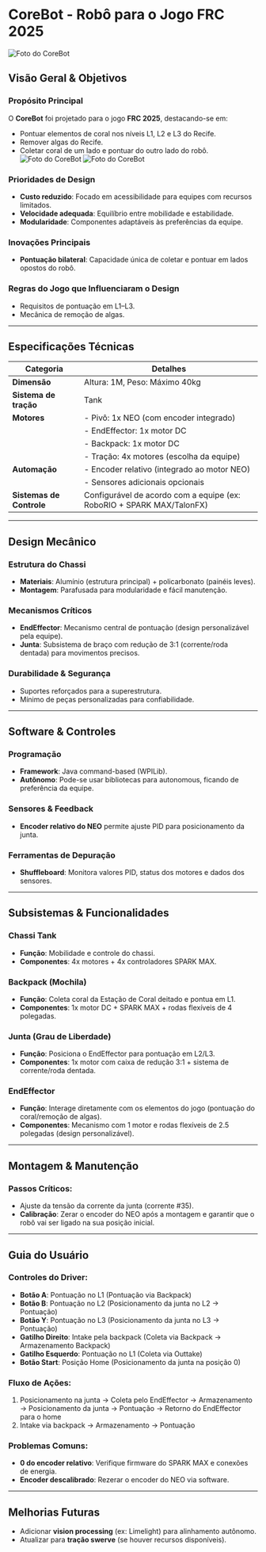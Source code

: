 # CoreBot - Robô para o Jogo FRC 2025
![Foto do CoreBot](Imagens/2025-CoreBot/FrontView.png)
## Visão Geral & Objetivos

### Propósito Principal
O **CoreBot** foi projetado para o jogo **FRC 2025**, destacando-se em:

- Pontuar elementos de coral nos níveis L1, L2 e L3 do Recife.
- Remover algas do Recife.
- Coletar coral de um lado e pontuar do outro lado do robô.
![Foto do CoreBot](Imagens/2025-CoreBot/ReefStation.png)
![Foto do CoreBot](Imagens/2025-CoreBot/ReefStation.png)

### Prioridades de Design
- **Custo reduzido**: Focado em acessibilidade para equipes com recursos limitados.
- **Velocidade adequada**: Equilíbrio entre mobilidade e estabilidade.
- **Modularidade**: Componentes adaptáveis às preferências da equipe.

### Inovações Principais
- **Pontuação bilateral**: Capacidade única de coletar e pontuar em lados opostos do robô.

### Regras do Jogo que Influenciaram o Design
- Requisitos de pontuação em L1–L3.
- Mecânica de remoção de algas.

---

## Especificações Técnicas

| **Categoria**         | **Detalhes**                                                                                 |
|-----------------------|----------------------------------------------------------------------------------------------|
| **Dimensão**          | Altura: 1M, Peso: Máximo 40kg                                                                |
| **Sistema de tração** | Tank                                                                                        |
| **Motores**           | - Pivô: 1x NEO (com encoder integrado)                                                      |
|                       | - EndEffector: 1x motor DC                                                                  |
|                       | - Backpack: 1x motor DC                                                                     |
|                       | - Tração: 4x motores (escolha da equipe)                                                    |
| **Automação**         | - Encoder relativo (integrado ao motor NEO)                                                 |
|                       | - Sensores adicionais opcionais                                                              |
| **Sistemas de Controle** | Configurável de acordo com a equipe (ex: RoboRIO + SPARK MAX/TalonFX)                       |

---

## Design Mecânico

### Estrutura do Chassi
- **Materiais**: Alumínio (estrutura principal) + policarbonato (painéis leves).
- **Montagem**: Parafusada para modularidade e fácil manutenção.

### Mecanismos Críticos
- **EndEffector**: Mecanismo central de pontuação (design personalizável pela equipe).
- **Junta**: Subsistema de braço com redução de 3:1 (corrente/roda dentada) para movimentos precisos.

### Durabilidade & Segurança
- Suportes reforçados para a superestrutura.
- Mínimo de peças personalizadas para confiabilidade.

---

## Software & Controles

### Programação
- **Framework**: Java command-based (WPILib).
- **Autônomo**: Pode-se usar bibliotecas para autonomous, ficando de preferência da equipe.

### Sensores & Feedback
- **Encoder relativo do NEO** permite ajuste PID para posicionamento da junta.

### Ferramentas de Depuração
- **Shuffleboard**: Monitora valores PID, status dos motores e dados dos sensores.

---

## Subsistemas & Funcionalidades

### Chassi Tank
- **Função**: Mobilidade e controle do chassi.
- **Componentes**: 4x motores + 4x controladores SPARK MAX.

### Backpack (Mochila)
- **Função**: Coleta coral da Estação de Coral deitado e pontua em L1.
- **Componentes**: 1x motor DC + SPARK MAX + rodas flexíveis de 4 polegadas.

### Junta (Grau de Liberdade)
- **Função**: Posiciona o EndEffector para pontuação em L2/L3.
- **Componentes**: 1x motor com caixa de redução 3:1 + sistema de corrente/roda dentada.

### EndEffector
- **Função**: Interage diretamente com os elementos do jogo (pontuação do coral/remoção de algas).
- **Componentes**: Mecanismo com 1 motor e rodas flexíveis de 2.5 polegadas (design personalizável).

---

## Montagem & Manutenção

### Passos Críticos:
- Ajuste da tensão da corrente da junta (corrente #35).
- **Calibração**: Zerar o encoder do NEO após a montagem e garantir que o robô vai ser ligado na sua posição inicial.

---

## Guia do Usuário

### Controles do Driver:
- **Botão A**: Pontuação no L1 (Pontuação via Backpack)
- **Botão B**: Pontuação no L2 (Posicionamento da junta no L2 -> Pontuação)
- **Botão Y**: Pontuação no L3 (Posicionamento da junta no L3 -> Pontuação)
- **Gatilho Direito**: Intake pela backpack (Coleta via Backpack -> Armazenamento Backpack)
- **Gatilho Esquerdo**: Pontuação no L1 (Coleta via Outtake)
- **Botão Start**: Posição Home (Posicionamento da junta na posição 0)

### Fluxo de Ações:
1. Posicionamento na junta -> Coleta pelo EndEffector → Armazenamento → Posicionamento da junta → Pontuação -> Retorno do EndEffector para o home
2. Intake via backpack -> Armazenamento -> Pontuação

### Problemas Comuns:
- **0 do encoder relativo**: Verifique firmware do SPARK MAX e conexões de energia.
- **Encoder descalibrado**: Rezerar o encoder do NEO via software.

---

## Melhorias Futuras
- Adicionar **vision processing** (ex: Limelight) para alinhamento autônomo.
- Atualizar para **tração swerve** (se houver recursos disponíveis).

